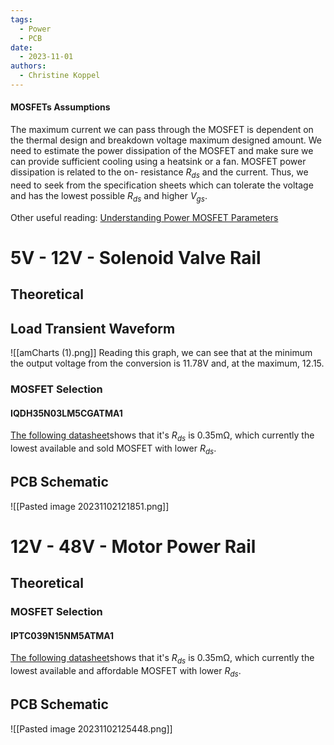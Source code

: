 ```yaml
---
tags:
  - Power
  - PCB
date:
  - 2023-11-01
authors: 
  - Christine Koppel
---
```


#### MOSFETs Assumptions
The maximum current we can pass through the MOSFET is dependent on the thermal design and breakdown voltage maximum designed amount. We need to estimate the power dissipation of the MOSFET and make sure we can provide sufficient cooling using a heatsink or a fan. MOSFET power dissipation is related to the on- resistance $R_{ds}$ and the current.
Thus, we need to seek from the specification sheets which can tolerate the voltage and has the lowest possible $R_{ds}$ and higher $V_{gs}$.

Other useful reading:
[Understanding Power MOSFET Parameters](https://www.taiwansemi.com/assets/uploads/productcategoryfile/AN-1001_A1611.pdf)


# 5V - 12V - Solenoid Valve Rail

## Theoretical 
## Load Transient Waveform 
![[amCharts (1).png]]
Reading this graph, we can see that at the minimum the output voltage from the conversion is 11.78V and, at the maximum, 12.15. 
### MOSFET Selection
#### IQDH35N03LM5CGATMA1
[The following datasheet](https://www.mouser.co.uk/datasheet/2/196/Infineon_DS_IQDH35N03LM5CG_2_1-3197486.pdf)shows that it's $R_{ds}$ is 0.35mΩ, which currently the lowest available and sold MOSFET with lower $R_{ds}$.

## PCB Schematic
![[Pasted image 20231102121851.png]]



# 12V - 48V - Motor Power Rail

## Theoretical 
### MOSFET Selection
#### IPTC039N15NM5ATMA1
[The following datasheet](https://www.mouser.co.uk/datasheet/2/196/Infineon_IPTC039N15NM5_DataSheet_v02_01_EN-3165633.pdf)shows that it's $R_{ds}$ is 0.35mΩ, which currently the lowest available and affordable MOSFET with lower $R_{ds}$.

## PCB Schematic
![[Pasted image 20231102125448.png]]
